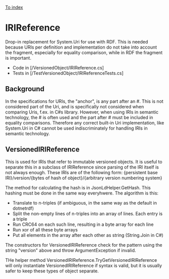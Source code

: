 ﻿[To index](/README.md)
# IRIReference
Drop-in replacement for System.Uri for use with RDF. This is needed because URIs per definition and implementation do not take into account the fragment, especially for equality comparison, while in RDF the fragment is important.
* Code in [/VersionedObject/IRIReference.cs]
* Tests in [/TestVersionedObject/IRIReferenceTests.cs]

## Background
In the specifications for URIs, the "anchor", is any part after an #. This is not considered part of the Uri, and is specifically not considered when comparing Uris, f.ex. in C#s library. 
However, when using IRIs in semantic technology, the # is often used and the part after # must be included in equality comparisons. 
Therefore any correct built-in Uri implementation, like System.Uri in C# cannot be used indiscriminately for handling IRIs in semantic technology.

## VersionedIRIReference
This is used for IRIs that refer to immutable versioned objects. It is useful to separate this in a subclass of IRIReference since parsing of the IRI itself is not always enough. 
These IRIs are of the following form: 
{persistent base IRI}/version/{bytes of hash of object}/{arbitrary version numbering system}

The method for calculating the hash is in JsonLdHelper.GetHash. This hashing must be done in the same way everyhwere. The algorithm is this:
- Translate to n-triples (if ambiguous, in the same way as the default in dotnetrdf)
- Split the non-empty lines of n-triples into an array of lines. Each entry is a triple
- Run CRC64 on each such line, resulting in a byte array for each line
- Run xor of all these byte arrays
- Put all elements in the array after each other as string (String.Join in C#)

The constructors for VersionedIRIReference check for the pattern using the string "version" above and throw ArgumentException if invalid. 

THe helper method VersionedIRIReference.TryGetVersionedIRIReference will only instantiate VersionedIRIReference if syntax is valid, but it is usually safer to keep these types of object separate.